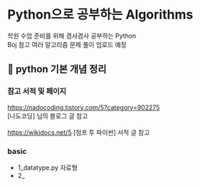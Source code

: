 # Python으로 공부하는 Algorithms
학원 수업 준비를 위해 겸사겸사 공부하는 Python        
Boj 참고 여러 알고리즘 문제 풀이 업로드 예정


## :bookmark: python 기본 개념 정리
### 참고 서적 및 페이지 
https://nadocoding.tistory.com/5?category=902275         
[나도코딩] 님의 블로그 글 참고   
<br>
https://wikidocs.net/5
[점프 투 파이썬] 서적 글 참고

### basic 
+ 1_datatype.py 자료형
+ 2_